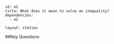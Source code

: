 ````
id: e2
title: What does it mean to solve an inequality?
dependencies:
  - e1

layout: station
````
##Key Questions